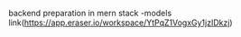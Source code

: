 backend preparation in mern stack
-models link(https://app.eraser.io/workspace/YtPqZ1VogxGy1jzIDkzj)
